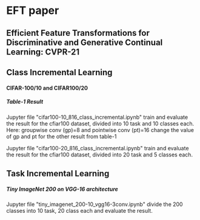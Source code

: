 # EFT paper
## Efficient Feature Transformations for Discriminative and Generative Continual Learning: CVPR-21


## Class Incremental Learning
#### CIFAR-100/10 and CIFAR100/20

##### Table-1 Result
Jupyter file "cifar100-10_816_class_incremental.ipynb" train and evaluate the result for the cfiar100 dataset, divided into 10 task and 10 classes each.
Here: groupwise conv (gp)=8 and pointwise conv (pt)=16
change the value of gp and pt for the other result from table-1


Jupyter file "cifar100-20_816_class_incremental.ipynb" train and evaluate the result for the cfiar100 dataset, divided into 20 task and 5 classes each.




## Task Incremental Learning 
##### Tiny ImageNet 200 on VGG-16 architecture

Jupyter file "tiny_imagenet_200-10_vgg16-3conv.ipynb" divide the 200 classes into 10 task, 20 class each and evaluate the result.

